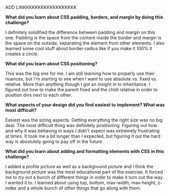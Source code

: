 ADD LINKKKKKKKKKKKKKKKKKK

**What did you learn about CSS padding, borders, and margin by doing this challenge?**

I definitely solidified the difference between padding and margin on this one.
Padding is the space from the content inside the border and margin is the space
on the outside, separating the element from other elements.  I also learned
some cool stuff about border-radius like if you make it 100% it creates a
circle.

**What did you learn about CSS positioning?**

This was the big one for me.  I am still learning how to properly use their
nuances, but I'm starting to see when I want to use absolute vs. fixed vs.
relative.  More than anything though I got an insight in to inheritance.  I
figured out how to make the parent fixed and the child relative in order to
position divs next to each other.

**What aspects of your design did you find easiest to implement? What was most difficult?**

Easiest was the sizing aspects.  Getting everything the right size was no big
deal.  The most difficult thing was definitely positioning.  Figuring out how
and why it was behaving in ways I didn't expect was extremely frustrating at
times.  It took me a bit longer than I expected, but figuring it out the hard
way is absolutely going to pay off in the future.

**What did you learn about adding and formatting elements with CSS in this challenge?**

I added a profile picture as well as a background picture and I think the
background picture was the most educational part of the exercise.  It forced
me to try out a bunch of different things in order to make it turn out the way
I wanted it to.  I learned about using top, bottom, max-width, max-height,
z-index and a whole bunch of other things that go along with them.